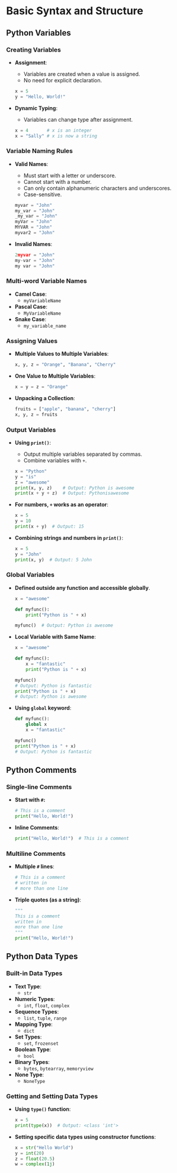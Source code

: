 # Basic Syntax and Structure

## Python Variables

### Creating Variables

- **Assignment**:

  - Variables are created when a value is assigned.
  - No need for explicit declaration.

  ```python
  x = 5
  y = "Hello, World!"
  ```

- **Dynamic Typing**:
  - Variables can change type after assignment.
  ```python
  x = 4       # x is an integer
  x = "Sally" # x is now a string
  ```

### Variable Naming Rules

- **Valid Names**:

  - Must start with a letter or underscore.
  - Cannot start with a number.
  - Can only contain alphanumeric characters and underscores.
  - Case-sensitive.

  ```python
  myvar = "John"
  my_var = "John"
  _my_var = "John"
  myVar = "John"
  MYVAR = "John"
  myvar2 = "John"
  ```

- **Invalid Names**:
  ```python
  2myvar = "John"
  my-var = "John"
  my var = "John"
  ```

### Multi-word Variable Names

- **Camel Case**:
  - `myVariableName`
- **Pascal Case**:
  - `MyVariableName`
- **Snake Case**:
  - `my_variable_name`

### Assigning Values

- **Multiple Values to Multiple Variables**:

  ```python
  x, y, z = "Orange", "Banana", "Cherry"
  ```

- **One Value to Multiple Variables**:

  ```python
  x = y = z = "Orange"
  ```

- **Unpacking a Collection**:
  ```python
  fruits = ["apple", "banana", "cherry"]
  x, y, z = fruits
  ```

### Output Variables

- **Using `print()`**:

  - Output multiple variables separated by commas.
  - Combine variables with `+`.

  ```python
  x = "Python"
  y = "is"
  z = "awesome"
  print(x, y, z)    # Output: Python is awesome
  print(x + y + z)  # Output: Pythonisawesome
  ```

- **For numbers, `+` works as an operator**:

  ```python
  x = 5
  y = 10
  print(x + y)  # Output: 15
  ```

- **Combining strings and numbers in `print()`**:
  ```python
  x = 5
  y = "John"
  print(x, y)  # Output: 5 John
  ```

### Global Variables

- **Defined outside any function and accessible globally**.

  ```python
  x = "awesome"

  def myfunc():
      print("Python is " + x)

  myfunc()  # Output: Python is awesome
  ```

- **Local Variable with Same Name**:

  ```python
  x = "awesome"

  def myfunc():
      x = "fantastic"
      print("Python is " + x)

  myfunc()
  # Output: Python is fantastic
  print("Python is " + x)
  # Output: Python is awesome
  ```

- **Using `global` keyword**:

  ```python
  def myfunc():
      global x
      x = "fantastic"

  myfunc()
  print("Python is " + x)
  # Output: Python is fantastic
  ```

## Python Comments

### Single-line Comments

- **Start with `#`:**

  ```python
  # This is a comment
  print("Hello, World!")
  ```

- **Inline Comments**:
  ```python
  print("Hello, World!")  # This is a comment
  ```

### Multiline Comments

- **Multiple `#` lines**:

  ```python
  # This is a comment
  # written in
  # more than one line
  ```

- **Triple quotes (as a string)**:
  ```python
  """
  This is a comment
  written in
  more than one line
  """
  print("Hello, World!")
  ```

## Python Data Types

### Built-in Data Types

- **Text Type**:
  - `str`
- **Numeric Types**:
  - `int`, `float`, `complex`
- **Sequence Types**:
  - `list`, `tuple`, `range`
- **Mapping Type**:
  - `dict`
- **Set Types**:
  - `set`, `frozenset`
- **Boolean Type**:
  - `bool`
- **Binary Types**:
  - `bytes`, `bytearray`, `memoryview`
- **None Type**:
  - `NoneType`

### Getting and Setting Data Types

- **Using `type()` function**:

  ```python
  x = 5
  print(type(x))  # Output: <class 'int'>
  ```

- **Setting specific data types using constructor functions**:
  ```python
  x = str("Hello World")
  y = int(20)
  z = float(20.5)
  w = complex(1j)
  ```
